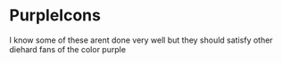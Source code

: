 # PurpleIcons
I know some of these arent done very well but they should satisfy other diehard fans of the color purple
